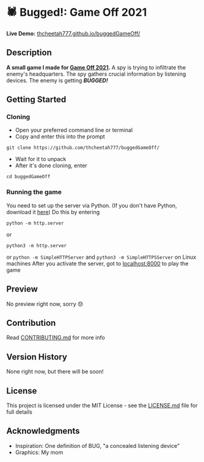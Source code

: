 # :spider: Bugged!: Game Off 2021

**Live Demo:** [thcheetah777.github.io/buggedGameOff/](https://thcheetah777.github.io/buggedGameOff/)

## Description

**A small game I made for [Game Off 2021](https://itch.io/jam/game-off-2021).** A spy is trying to infiltrate the enemy's headquarters. The spy gathers crucial information by listening devices. The enemy is getting ***BUGGED!***

## Getting Started

### Cloning

* Open your preferred command line or terminal
* Copy and enter this into the prompt

```
git clone https://github.com/thcheetah777/buggedGameOff/
```

* Wait for it to unpack
* After it's done cloning, enter

```
cd buggedGameOff
```

### Running the game

You need to set up the server via Python. (If you don't have Python, download it [here](https://www.python.org/)) Do this by entering
```
python -m http.server
```
or
```
python3 -m http.server
```
or
```python -m SimpleHTTPServer``` and ```python3 -m SimpleHTTPSServer``` on Linux machines
After you activate the server, got to [localhost:8000](http://localhost:8000/) to play the game

## Preview

No preview right now, sorry :disappointed:

## Contribution

Read [CONTRIBUTING.md](https://github.com/thcheetah777/buggedGameOff/blob/master/CONTRIBUTING.md) for more info

## Version History

None right now, but there will be soon!

## License

This project is licensed under the MIT License - see the [LICENSE.md](https://github.com/thcheetah777/buggedGameOff/blob/master/LICENSE.md) file for full details

## Acknowledgments

* Inspiration: One definition of BUG, "a concealed listening device"
* Graphics: My mom
